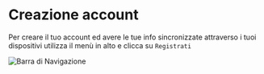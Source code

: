 # Creazione account

Per creare il tuo account ed avere le tue info sincronizzate attraverso i tuoi dispositivi utilizza il menù in alto e clicca su `Registrati`

![Barra di Navigazione](https://i.ibb.co/M8Lfcr5/Schermata-da-2020-10-26-09-24-02.png)